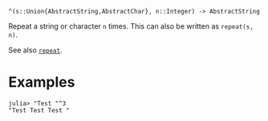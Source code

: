 ```
^(s::Union{AbstractString,AbstractChar}, n::Integer) -> AbstractString
```

Repeat a string or character `n` times. This can also be written as `repeat(s, n)`.

See also [`repeat`](@ref).

# Examples

```jldoctest
julia> "Test "^3
"Test Test Test "
```
